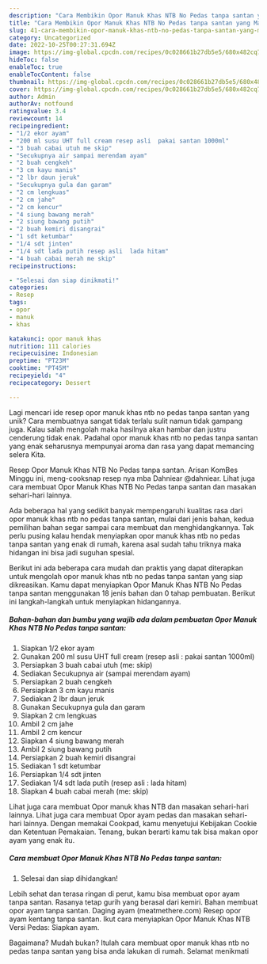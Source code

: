 ```yaml
---
description: "Cara Membikin Opor Manuk Khas NTB No Pedas tanpa santan yang Mantap"
title: "Cara Membikin Opor Manuk Khas NTB No Pedas tanpa santan yang Mantap"
slug: 41-cara-membikin-opor-manuk-khas-ntb-no-pedas-tanpa-santan-yang-mantap
category: Uncategorized
date: 2022-10-25T00:27:31.694Z
image: https://img-global.cpcdn.com/recipes/0c028661b27db5e5/680x482cq70/opor-manuk-khas-ntb-no-pedas-tanpa-santan-foto-resep-utama.jpg
hideToc: false
enableToc: true
enableTocContent: false
thumbnail: https://img-global.cpcdn.com/recipes/0c028661b27db5e5/680x482cq70/opor-manuk-khas-ntb-no-pedas-tanpa-santan-foto-resep-utama.jpg
cover: https://img-global.cpcdn.com/recipes/0c028661b27db5e5/680x482cq70/opor-manuk-khas-ntb-no-pedas-tanpa-santan-foto-resep-utama.jpg
author: Admin
authorAv: notfound
ratingvalue: 3.4
reviewcount: 14
recipeingredient:
- "1/2 ekor ayam"
- "200 ml susu UHT full cream resep asli  pakai santan 1000ml"
- "3 buah cabai utuh me skip"
- "Secukupnya air sampai merendam ayam"
- "2 buah cengkeh"
- "3 cm kayu manis"
- "2 lbr daun jeruk"
- "Secukupnya gula dan garam"
- "2 cm lengkuas"
- "2 cm jahe"
- "2 cm kencur"
- "4 siung bawang merah"
- "2 siung bawang putih"
- "2 buah kemiri disangrai"
- "1 sdt ketumbar"
- "1/4 sdt jinten"
- "1/4 sdt lada putih resep asli  lada hitam"
- "4 buah cabai merah me skip"
recipeinstructions:

- "Selesai dan siap dinikmati!"
categories:
- Resep
tags:
- opor
- manuk
- khas

katakunci: opor manuk khas 
nutrition: 111 calories
recipecuisine: Indonesian
preptime: "PT23M"
cooktime: "PT45M"
recipeyield: "4"
recipecategory: Dessert

---
```





Lagi mencari ide resep opor manuk khas ntb no pedas tanpa santan yang unik? Cara membuatnya sangat tidak terlalu sulit namun tidak gampang juga. Kalau salah mengolah maka hasilnya akan hambar dan justru cenderung tidak enak. Padahal opor manuk khas ntb no pedas tanpa santan yang enak seharusnya mempunyai aroma dan rasa yang dapat memancing selera Kita.





Resep Opor Manuk Khas NTB No Pedas tanpa santan. Arisan KomBes Minggu ini, meng-cooksnap resep nya mba Dahniear @dahniear. Lihat juga cara membuat Opor Manuk Khas NTB No Pedas tanpa santan dan masakan sehari-hari lainnya.

Ada beberapa hal yang sedikit banyak mempengaruhi kualitas rasa dari opor manuk khas ntb no pedas tanpa santan, mulai dari jenis bahan, kedua pemilihan bahan segar sampai cara membuat dan menghidangkannya. Tak perlu pusing kalau hendak menyiapkan opor manuk khas ntb no pedas tanpa santan yang enak di rumah, karena asal sudah tahu triknya maka hidangan ini bisa jadi suguhan spesial.






Berikut ini ada beberapa cara mudah dan praktis yang dapat diterapkan untuk mengolah opor manuk khas ntb no pedas tanpa santan yang siap dikreasikan. Kamu dapat menyiapkan Opor Manuk Khas NTB No Pedas tanpa santan menggunakan 18 jenis bahan dan 0 tahap pembuatan. Berikut ini langkah-langkah untuk menyiapkan hidangannya.

<!--inarticleads1-->

##### Bahan-bahan dan bumbu yang wajib ada dalam pembuatan Opor Manuk Khas NTB No Pedas tanpa santan:

1. Siapkan 1/2 ekor ayam
1. Gunakan 200 ml susu UHT full cream (resep asli : pakai santan 1000ml)
1. Persiapkan 3 buah cabai utuh (me: skip)
1. Sediakan Secukupnya air (sampai merendam ayam)
1. Persiapkan 2 buah cengkeh
1. Persiapkan 3 cm kayu manis
1. Sediakan 2 lbr daun jeruk
1. Gunakan Secukupnya gula dan garam
1. Siapkan 2 cm lengkuas
1. Ambil 2 cm jahe
1. Ambil 2 cm kencur
1. Siapkan 4 siung bawang merah
1. Ambil 2 siung bawang putih
1. Persiapkan 2 buah kemiri disangrai
1. Sediakan 1 sdt ketumbar
1. Persiapkan 1/4 sdt jinten
1. Sediakan 1/4 sdt lada putih (resep asli : lada hitam)
1. Siapkan 4 buah cabai merah (me: skip)


Lihat juga cara membuat Opor manuk khas NTB dan masakan sehari-hari lainnya. Lihat juga cara membuat Opor ayam pedas dan masakan sehari-hari lainnya. Dengan memakai Cookpad, kamu menyetujui Kebijakan Cookie dan Ketentuan Pemakaian. Tenang, bukan berarti kamu tak bisa makan opor ayam yang enak itu. 

<!--inarticleads2-->

##### Cara membuat Opor Manuk Khas NTB No Pedas tanpa santan:


1. Selesai dan siap dihidangkan!

Lebih sehat dan terasa ringan di perut, kamu bisa membuat opor ayam tanpa santan. Rasanya tetap gurih yang berasal dari kemiri. Bahan membuat opor ayam tanpa santan. Daging ayam (meatmethere.com) Resep opor ayam kentang tanpa santan. Ikut cara menyiapkan Opor Manuk Khas NTB Versi Pedas: Siapkan ayam. 

Bagaimana? Mudah bukan? Itulah cara membuat opor manuk khas ntb no pedas tanpa santan yang bisa anda lakukan di rumah. Selamat menikmati
